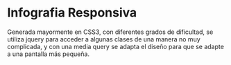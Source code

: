 # Infografia Responsiva

Generada mayormente en CSS3, con diferentes grados de dificultad, se utiliza jquery para acceder a algunas clases de una manera no muy complicada, y con una media query se adapta el diseño para que se adapte a una pantalla más pequeña.
